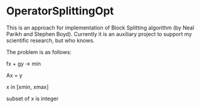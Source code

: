 # OperatorSplittingOpt

This is an approach for implementation of Block Splitting algorithm (by Neal Parikh and Stephen Boyd). 
Currently it is an auxiliary project to support my scientific research, but who knows.

The problem is as follows:

fx + gy -> min

Ax = y

x in [xmin, xmax]

subset of x is integer
